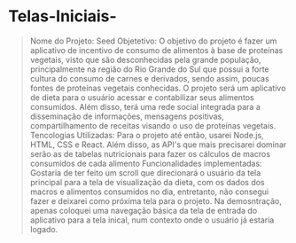 # Telas-Iniciais-

>Nome do Projeto: Seed
>Objetetivo: O objetivo do projeto é fazer um aplicativo de incentivo de consumo de alimentos à base de proteínas vegetais, visto que são desconhecidas pela grande população, principalmente na região do Rio Grande do Sul que possui a forte cultura do consumo de carnes e derivados, sendo assim, poucas fontes de proteínas vegetais conhecidas. O projeto será um aplicativo de dieta para o usuário acessar e contabilizar seus alimentos consumidos. Além disso, terá uma rede social integrada para a disseminação de informações, mensagens positivas, compartilhamento de receitas visando o uso de proteínas vegetais.
>Tencologias Utilizadas: Para o projeto até então, usarei Node.js, HTML, CSS e React. Além disso, as API's que mais precisarei dominar serão as de tabelas nutricionais para fazer os cálculos de macros consumidos de cada alimento
>Funcionalidades implementadas: Gostaria de ter feito um scroll que direcionará o usuário da tela principal para a tela de visualização da dieta, com os dados dos macros e alimentos consumidos no dia, entretanto, não consegui fazer e deixarei como próxima tela para o projeto. Na demosntração, apenas coloquei uma navegação básica da tela de entrada do aplicativo para a tela inical, num contexto onde o usuário já estaria logado.
